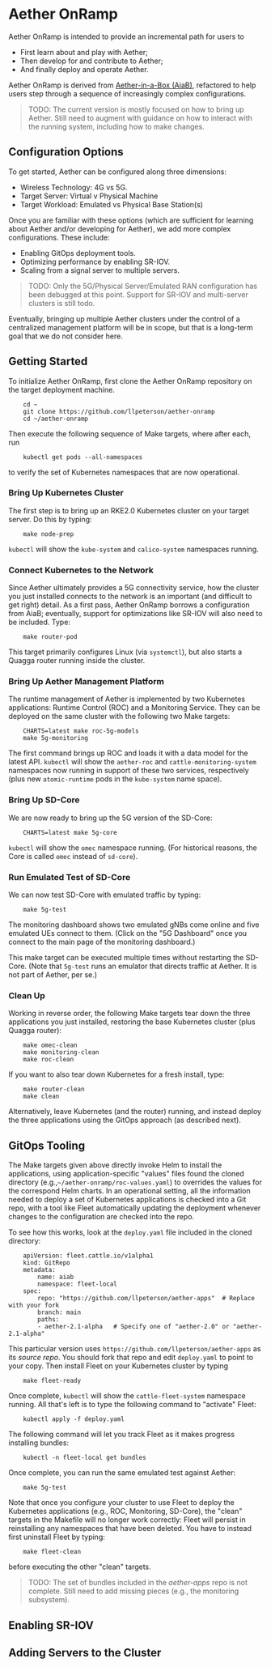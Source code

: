 Aether OnRamp
===============

Aether OnRamp is intended to provide an incremental path for users to

* First learn about and play with Aether;
* Then develop for and contribute to Aether; 
* And finally deploy and operate Aether.

Aether OnRamp is derived from [Aether-in-a-Box
(AiaB)](https://docs.aetherproject.org/master/developer/aiab.html#),
refactored to help users step through a sequence of increasingly
complex configurations.

> TODO: The current version is mostly focused on how to bring up
> Aether. Still need to augment with guidance on how to interact with the
> running system, including how to make changes.
    
## Configuration Options

To get started, Aether can be configured along three dimensions:

* Wireless Technology: 4G vs 5G.
* Target Server: Virtual v Physical Machine
* Target Workload: Emulated vs Physical Base Station(s)
	
Once you are familiar with these options (which are sufficient for learning
about Aether and/or developing for Aether), we add more complex
configurations. These include:

* Enabling GitOps deployment tools.
* Optimizing performance by enabling SR-IOV.
* Scaling from a signal server to multiple servers.

> TODO: Only the 5G/Physical Server/Emulated RAN configuration has been
> debugged at this point. Support for SR-IOV and multi-server
>  clusters is still todo.

Eventually, bringing up multiple Aether clusters under the control of
a centralized management platform will be in scope, but that is a
long-term goal that we do not consider here.

## Getting Started

To initialize Aether OnRamp, first clone the Aether OnRamp repository on the
target deployment machine.

```
    cd ~
    git clone https://github.com/llpeterson/aether-onramp
    cd ~/aether-onramp
```

Then execute the following sequence of Make targets, where after each, run

```
    kubectl get pods --all-namespaces
```

to verify the set of Kubernetes namespaces that are now operational.

### Bring Up Kubernetes Cluster

The first step is to bring up an RKE2.0 Kubernetes cluster on your target server.
Do this by typing:

```
    make node-prep
```

`kubectl` will show the `kube-system` and `calico-system` namespaces running.

### Connect Kubernetes to the Network

Since Aether ultimately provides a 5G connectivity service, how the cluster you just
installed connects to the network is an important (and difficult to get right) detail.
As a first pass, Aether OnRamp borrows a configuration from AiaB; eventually, support
for optimizations like SR-IOV will also need to be included. Type:

```
    make router-pod
```
This target primarily configures Linux (via `systemctl`), but also starts a Quagga
router running inside the cluster.

### Bring Up Aether Management Platform

The runtime management of Aether is implemented by two Kubernetes
applications: Runtime Control (ROC) and a Monitoring Service. They can
be deployed on the same cluster with the following two Make targets:

```
	CHARTS=latest make roc-5g-models
	make 5g-monitoring
```
	
The first command brings up ROC and loads it with a data model for the
latest API. `kubectl` will show the `aether-roc` and `cattle-monitoring-system`
namespaces now running in support of these two services, respectively  (plus new
`atomic-runtime` pods in the `kube-system` name space).

### Bring Up SD-Core

We are now ready to bring up the 5G version of the SD-Core:

```
	CHARTS=latest make 5g-core
```

`kubectl` will show the `omec` namespace running. (For historical reasons, the
Core is called `omec` instead of `sd-core`).

### Run Emulated Test of SD-Core

We can now test SD-Core with emulated traffic by typing:

```
	make 5g-test
```

The monitoring dashboard shows two emulated gNBs come online and five
emulated UEs connect to them. (Click on the "5G Dashboard" once you
connect to the main page of the monitoring dashboard.)

This make target can be executed multiple times without restarting the
SD-Core.  (Note that `5g-test` runs an emulator that directs traffic
at Aether. It is not part of Aether, per se.)

### Clean Up

Working in reverse order, the following Make targets tear down the three applications
you just installed, restoring the base Kubernetes cluster (plus Quagga router):

```
	make omec-clean
	make monitoring-clean
	make roc-clean
```

If you want to also tear down Kubernetes for a fresh install, type:

```
	make router-clean
	make clean
```

Alternatively, leave Kubernetes (and the router) running, and instead
deploy the three applications using the GitOps approach (as described next).

## GitOps Tooling

The Make targets given above directly invoke Helm to install the
applications, using application-specific "values" files found the
cloned directory (e.g.,`~/aether-onramp/roc-values.yaml`) to overrides
the values for the correspond Helm charts. In an operational setting,
all the information needed to deploy a set of Kubernetes applications
is checked into a Git repo, with a tool like Fleet automatically
updating the deployment whenever changes to the configuration are
checked into the repo.

To see how this works, look at the `deploy.yaml` file included in the cloned
directory:

```
	apiVersion: fleet.cattle.io/v1alpha1
	kind: GitRepo
	metadata:
		name: aiab
		namespace: fleet-local
	spec:
		repo: "https://github.com/llpeterson/aether-apps"  # Replace with your fork
		branch: main
		paths:
		- aether-2.1-alpha   # Specify one of "aether-2.0" or "aether-2.1-alpha"
```

This particular version uses
`https://github.com/llpeterson/aether-apps` as its *source repo*. You
should fork that repo and edit `deploy.yaml` to point to your copy.
Then install Fleet on your Kubernetes cluster by typing

```
	make fleet-ready
```

Once complete, `kubectl` will show the `cattle-fleet-system` namespace  running.
All that's left is to type the following command to "activate" Fleet:

```
	kubectl apply -f deploy.yaml
```

The following command will let you track Fleet as it makes progress installing
bundles:

```
	kubectl -n fleet-local get bundles
```

Once complete, you can run the same emulated test against Aether:

```
	make 5g-test
```

Note that once you configure your cluster to use Fleet to deploy the Kubernetes
applications (e.g., ROC, Monitoring, SD-Core), the "clean" targets in the Makefile
will no longer work correctly: Fleet will persist in reinstalling any namespaces
that have been deleted. You have to instead first uninstall Fleet by typing:

```
	make fleet-clean
```

before executing the other "clean" targets.

> TODO: The set of bundles included in the *aether-apps* repo is not complete.
> Still need to add missing pieces (e.g., the monitoring subsystem).

## Enabling SR-IOV


## Adding Servers to the Cluster

